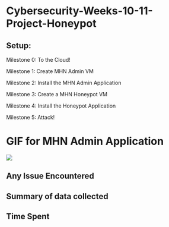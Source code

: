 # Cybersecurity-Weeks-10-11-Project-Honeypot

## Setup:
  Milestone 0: To the Cloud!

  Milestone 1: Create MHN Admin VM

  Milestone 2: Install the MHN Admin Application

  Milestone 3: Create a MHN Honeypot VM
  
  Milestone 4: Install the Honeypot Application

  Milestone 5: Attack!

  # GIF for MHN Admin Application
  <img src="MHN_Admin_Application.gif">
  
## Any Issue Encountered
  
## Summary of data collected
  
## Time Spent
